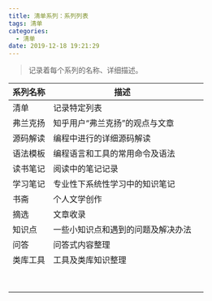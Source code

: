 ```yaml
---
title: 清单系列：系列列表
tags: 清单
categories:
  - 清单
date: 2019-12-18 19:21:29
---
```

> 记录着每个系列的名称、详细描述。
<!--more-->

|系列名称|描述||
|---|---|---|
|清单|记录特定列表||
|弗兰克扬|知乎用户“弗兰克扬”的观点与文章||
|源码解读|编程中进行的详细源码解读||
|语法模板|编程语言和工具的常用命令及语法||
|读书笔记|阅读中的笔记记录||
|学习笔记|专业性下系统性学习中的知识笔记||
|书斋|个人文学创作||
|摘选|文章收录||
|知识点|一些小知识点和遇到的问题及解决办法||
|问答|问答式内容整理||
|类库工具|工具及类库知识整理||
||||
||||
||||
||||
||||
||||
||||
||||



